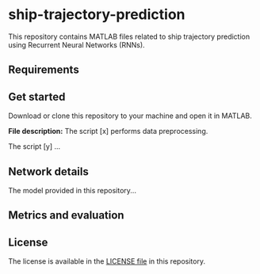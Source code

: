 # ship-trajectory-prediction
This repository contains MATLAB files related to ship trajectory prediction using Recurrent Neural Networks (RNNs).

## Requirements

## Get started
Download or clone this repository to your machine and open it in MATLAB.

**File description:**
The script [x] performs data preprocessing.

The script [y] ...

## Network details
The model provided in this repository...

## Metrics and evaluation

## License
The license is available in the [LICENSE file](LICENSE) in this repository.
